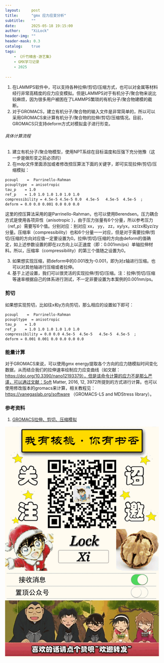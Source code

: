 ```yaml
---
layout:     post
title:      "gmx 应力应变分析"
subtitle:   ""
date:       2025-05-18 19:15:00
author:     "XiLock"
header-img: ""
header-mask: 0.3
catalog:    true
tags:
    - 《斤竹精舍·游艺集》
    - GMX学习记录
    - 2025

---
```


1. 在LAMMPS软件中，可以支持各种拉伸/剪切/压缩方式，也可以对金属等材料经行非常高精度的应力应变模拟。但是LAMMPS对于有机分子/聚合物来说比较麻烦，因为很多用户被困在了LAMMPS繁琐的有机分子/聚合物建模的截断。
1. 对于GROMACS，建立有机分子/聚合物的输入文件是非常简单的，所以可以采用GROMACS来计算有机分子/聚合物的拉伸/剪切/压缩情况。目前，GROMACS只支持deform方式对模拟盒子进行形变。


###### 具体计算流程

1. 建立有机分子/聚合物模型，使用NPT系综在目标温度和压强下充分弛豫（这一步是做形变之前必须的）    
2. 在mdp文件里面添加或者修改控压算法下面的关键字，即可实现拉伸/剪切/压缩模拟：    
```
pcoupl    =  Parrinello-Rahman
pcoupltype  = anisotropic  
tau_p    = 1.0    
ref_p    = 1.0 1.0 1.0 1.0 1.0 1.0    
compressibility = 4.5e-5 4.5e-5 0.0  4.5e-5   4.5e-5  4.5e-5  ;
deform = 0.0 0.0 0.001 0.0 0.0 0.0
```
   
这里的控压算法采用的是Parrinello-Rahman，也可以使用Berendsen。压力耦合方式是使用各项异性（anisotropic ），由于压力张量有6个分量，所以参考压力（ref_p）需要写6个值。分别对应：别对应 xx， yy， zz，xy/yx，xz/zx和yz/zy分量。压缩率（compressibility）也和6个分量一一对应，但是对于需要拉伸/剪切/压缩的方向对应值一定要设置为0。拉伸/剪切/压缩的方向由deform的值确定，如上述参数设置的即在zz方向上以正速度（即：0.001nm/ps）单轴拉伸材料。所以，压缩率（compressibility）的第三个值随之设置为0。    

3. 如果想实现压缩，把deform中的0.001改为-0.001，即为对z轴进行压缩。也可以对其他轴进行压缩或者拉伸。    
4. 基于上述设置，我们可以很灵活的实现拉伸/剪切/压缩。注：拉伸/剪切/压缩等速率根据自己的体系进行测试，不一定非要设置为本案例的0.001nm/ps。      


### 剪切
如果想实现剪切，比如往x和y方向剪切，那么相应的设置如下即可：    
```
pcoupl    =  Parrinello-Rahman
pcoupltype  = anisotropic  
tau_p    = 1.0    
ref_p    = 1.0 1.0 1.0 1.0 1.0 1.0    
compressibility = 0.0 0.0 4.5e-5  4.5e-5   4.5e-5  4.5e-5  ;
deform = 0.001 0.001 0.0 0.0 0.0 0.0
```

   

### 能量计算
对于GROMACS来说，可以使用gmx energy提取各个方向的应力随模拟时间变化数据，从而结合我们的拉伸速率绘制应力应变曲线（如文献：https://doi.org/10.3390/nano12193379），但是该命令计算的应力不是那么严谨，可以通过文献：Soft Matter, 2016, 12, 3972所提到的方式进行计算。也可以使用修改版本的gromacs来计算，相关教程见：https://vanegaslab.org/software （GROMACS-LS and MDStress library）。    

### 参考资料
1. [GROMACS拉伸、剪切、压缩模拟](https://www.fangzhenxiu.com/post/10989016/)

![](/img/wc-tail.GIF)
